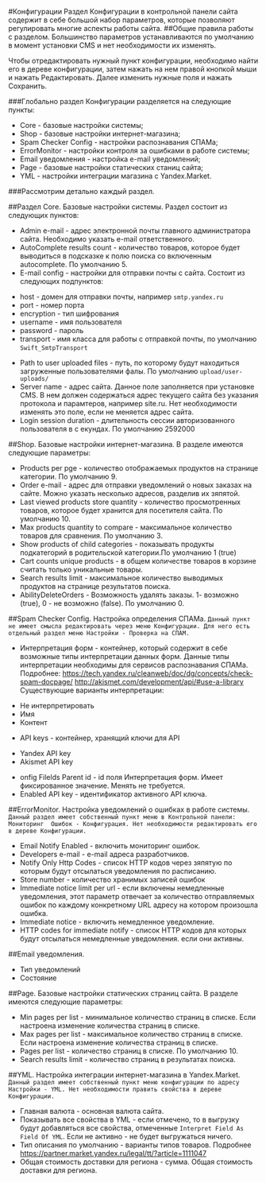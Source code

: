 #Конфигурации
Раздел Конфигурации в контрольной панели сайта содержит в себе большой набор параметров, которые позволяют регулировать многие аспекты работы сайта.
##Общие правила работы с разделом.
Большинство параметров устанавливаются по умолчанию в момент установки CMS и  нет необходимости их изменять.

Чтобы отредактировать нужный пункт конфигурации, необходимо найти  его в дереве  конфигурации, затем нажать на нем правой кнопкой мыши и нажать  Редактировать.  Далее изменить нужные поля и нажать Сохранить.

###Глобально раздел Конфигурации разделяется на следующие пункты:
- Core - базовые настройки системы;
- Shop - базовые настройки интернет-магазина;
- Spam Checker Config - настройки распознавания СПАМа;
- ErrorMonitor - настройки контроля за ошибками в работе системы;
- Email уведомления - настройка e-mail уведомлений;
- Page - базовые настройки статических станиц сайта;
- YML - настройки интеграции магазина с Yandex.Market.

###Рассмотрим детально каждый раздел.

##Раздел Core. Базовые настройки системы.
Раздел состоит из следующих пунктов:
- Admin e-mail - адрес электронной почты главного администратора  сайта.  Необходимо указать e-mail ответственного. 
- AutoComplete results count - количество товаров, которое будет выводиться в подсказке к полю поиска со включенным autocomplete. По умолчанию 5.
- E-mail config - настройки для отправки почты с сайта. Состоит из следующих подпунктов:
+ host - домен для отправки почты, например `smtp.yandex.ru`
+ port - номер порта
+ encryption  - тип шифрования 
+ username - имя пользователя 
+ password - пароль 
+ transport - имя класса для работы с отправкой почты, по умолчанию  `Swift_SmtpTransport`
- Path to user uploaded files -  путь, по которому будут находиться загруженные пользователями фалы. По умолчанию `upload/user-uploads/`
- Server name - адрес сайта. Данное поле заполняется при установке CMS. В нем  должен содержаться адрес текущего сайта без указания протокола и парамтеров, например site.ru. Нет необходимости изменять это поле, если не меняется адрес сайта.
- Login session duration - длительность сессии авторизованного пользователя в с екундах. По умолчанию 2592000

##Shop. Базовые настройки интернет-магазина.
В разделе имеются следующие параметры:
- Products per pge - количество отображаемых продуктов на странице категории. По умолчанию 9.
- Order e-mail - адрес для отправки уведомлений о новых заказах на сайте. Можно указать несколько адресов, разделив их зяпятой.
- Last viewed products store quantity - количество просмотренных товаров, которое будет хранится для посетителя сайта. По умолчанию 10.
- Max products quantity to compare - максимальное количество товаров для сравнения. По умолчанию 3. 
- Show products of child categories - показывать продукты подкатегорий в родительской категории.По умолчанию 1 (true)
- Cart counts unique products - в общем количестве товаров в корзине считать только уникальные товары. 
- Search results limit - максимальное количество  выводимых продуктов на странице результатов поиска.
- AbilityDeleteOrders - Возможность удалять заказы. 1- возможно (true), 0 - не возможно (false). По умолчанию 0.

##Spam Checker Config. Настройка определения СПАМа.
`Данный пункт не имеет смысла редактировать через меню Конфигурации. Для него есть отдельный раздел меню Настройки - Проверка на СПАМ.`
- Интерпретация форм - контейнер, который содержит в себе возможные типы интерпретации данных форм. Данные типы интерпретации необходимы для сервисов распознавания СПАМа. Подробнее:
https://tech.yandex.ru/cleanweb/doc/dg/concepts/check-spam-docpage/
http://akismet.com/development/api/#use-a-library
Существующие варианты интерпретации:
+ Не интерпретировать
+ Имя
+ Контент
- API keys - контейнер, хранящий ключи для API 
+ Yandex API key
+ Akismet API key
- onfig Filelds Parent id - id поля Интерпретация форм.  Имеет фиксированное значение. Менять не требуется.
- Enabled API key - идентификатор активного API ключа.


##ErrorMonitor. Настройка уведомлений о ошибках в работе системы.
`Данный раздел имеет собственный пункт меню в Контрольной панели: Мониторинг  Ошибок - Конфигурация. Нет необходимости редактировать его в дереве Конфигурации.`
- Email Notify Enabled - включить мониторинг ошибок.
- Developers e-mail - e-mail адреса разработчиков.
- Notify Only Http Codes - список HTTP кодов через зяпятую по которым будут отсылаться уведомления по расписанию.
- Store number - количество хранимых записей ошибок
- Immediate notice limit per url - если включены немедленные уведомления, этот параметр отвечает за количество отправляемых ошибок по каждому конкретному URL адресу на котором произошла ошибка.
- Immediate notice - включить немедленное уведомление.
- HTTP codes for immediate notify - список HTTP кодов для которых будут отсылаться немедленные уведомления. если они активны.

##Email уведомления.
- Тип уведомлений
- Состояние

##Page. Базовые настройки статических страниц сайта.
В разделе имеются следующие параметры:
- Min pages per list - минимальное количество страниц в списке. Если настроена изменение количества страниц в списке.
- Max pages per list - максимальное количество страниц в списке. Если настроена изменение количества страниц в списке.
- Pages per list - количество страниц в списке. По умолчанию  10.
- Search results limit - количество страниц в результатах поиска.

##YML. Настройка интеграции интернет-магазина в Yandex.Market.
`Данный раздел имеет собственный пункт меню конфигурации по адресу  Настройки - YML. Нет необходимости править свойства в дереве Конфигурации.`
- Главная валюта - основная валюта сайта.
- Показывать все свойства в YML - если отмечено, то в выгрузку будут добавляться все свойства, отмеченные  `Interpret Field As Field Of YML`. Если не активно - не будет выгружаться ничего.
- Тип описания по умолчанию - варианты типов товаров. Подробнее  
https://partner.market.yandex.ru/legal/tt/?article=1111047
- Общая стоимость доставки для региона - сумма. Общая стоимость доставки для региона.
